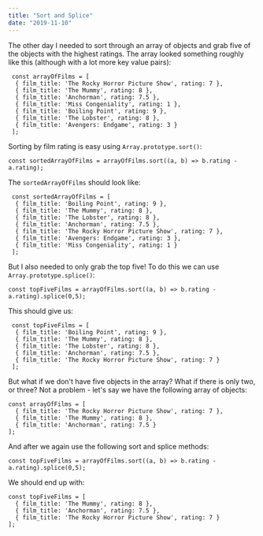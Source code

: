 ```yaml
---
title: "Sort and Splice"
date: "2019-11-10"
---
```

The other day I needed to sort through an array of objects and grab five of the objects with the highest ratings. The array looked something roughly like this (although with a lot more key value pairs):

```
 const arrayOfFilms = [
  { film_title: 'The Rocky Horror Picture Show', rating: 7 },
  { film_title: 'The Mummy', rating: 8 },
  { film_title: 'Anchorman', rating: 7.5 },
  { film_title: 'Miss Congeniality', rating: 1 },
  { film_title: 'Boiling Point', rating: 9 },
  { film_title: 'The Lobster', rating: 8 },
  { film_title: 'Avengers: Endgame', rating: 3 }
 ];
```

Sorting by film rating is easy using `Array.prototype.sort()`:

```
const sortedArrayOfFilms = arrayOfFilms.sort((a, b) => b.rating - a.rating);
```

The `sortedArrayOfFilms` should look like:

```
 const sortedArrayOfFilms = [
  { film_title: 'Boiling Point', rating: 9 },
  { film_title: 'The Mummy', rating: 8 },
  { film_title: 'The Lobster', rating: 8 },
  { film_title: 'Anchorman', rating: 7.5 },
  { film_title: 'The Rocky Horror Picture Show', rating: 7 },
  { film_title: 'Avengers: Endgame', rating: 3 },
  { film_title: 'Miss Congeniality', rating: 1 }
 ];
```

But I also needed to only grab the top five! To do this we can use `Array.prototype.splice()`:

```
const topFiveFilms = arrayOfFilms.sort((a, b) => b.rating - a.rating).splice(0,5);
```

This should give us:

```
 const topFiveFilms = [
  { film_title: 'Boiling Point', rating: 9 },
  { film_title: 'The Mummy', rating: 8 },
  { film_title: 'The Lobster', rating: 8 },
  { film_title: 'Anchorman', rating: 7.5 },
  { film_title: 'The Rocky Horror Picture Show', rating: 7 }
 ];
```

But what if we don't have five objects in the array? What if there is only two, or three?
Not a problem - let's say we have the following array of objects:

```
const arrayOfFilms = [
  { film_title: 'The Rocky Horror Picture Show', rating: 7 },
  { film_title: 'The Mummy', rating: 8 },
  { film_title: 'Anchorman', rating: 7.5 }
];
```

And after we again use the following sort and splice methods:

```
const topFiveFilms = arrayOfFilms.sort((a, b) => b.rating - a.rating).splice(0,5);
```

We should end up with:

```
const topFiveFilms = [
  { film_title: 'The Mummy', rating: 8 },
  { film_title: 'Anchorman', rating: 7.5 },
  { film_title: 'The Rocky Horror Picture Show', rating: 7 }
];
```
